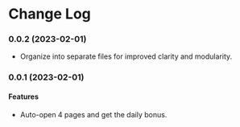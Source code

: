 # Change Log

### 0.0.2 (2023-02-01)

- Organize into separate files for improved clarity and modularity.

### 0.0.1 (2023-02-01)

#### Features

- Auto-open 4 pages and get the daily bonus.